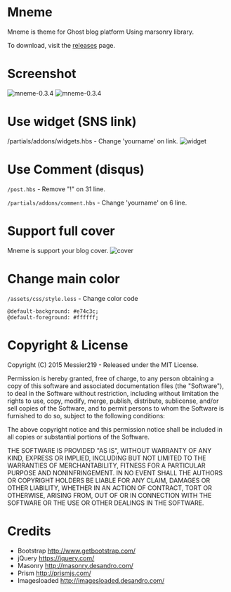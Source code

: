 # Mneme
Mneme is theme for Ghost blog platform Using marsonry library.

To download, visit the [releases](https://github.com/messier219/mneme/releases) page.

# Screenshot
![mneme-0.3.4](https://cloud.githubusercontent.com/assets/287376/10242847/e8c656ee-692e-11e5-903d-a475d755980e.png)
![mneme-0.3.4](https://cloud.githubusercontent.com/assets/287376/11001801/8eef4f66-84ec-11e5-9c6f-3463f1f9180d.png)

# Use widget (SNS link)
/partials/addons/widgets.hbs - Change 'yourname' on link.
![widget](https://cloud.githubusercontent.com/assets/287376/11084119/88d08e2e-887a-11e5-8bdd-de620f4ee687.PNG)

# Use Comment (disqus)
`/post.hbs` - Remove "!" on 31 line. 

`/partials/addons/comment.hbs` - Change 'yourname' on 6 line.

# Support full cover
Mneme is support your blog cover.
![cover](https://cloud.githubusercontent.com/assets/287376/11083884/d794e210-8877-11e5-8686-f1eea9216110.jpg)

# Change main color
`/assets/css/style.less` - Change color code

```
@default-background: #e74c3c;
@default-foreground: #ffffff;
```

# Copyright & License
Copyright (C) 2015 Messier219 - Released under the MIT License.

Permission is hereby granted, free of charge, to any person obtaining a copy of this software and associated documentation files (the "Software"), to deal in the Software without restriction, including without limitation the rights to use, copy, modify, merge, publish, distribute, sublicense, and/or sell copies of the Software, and to permit persons to whom the Software is furnished to do so, subject to the following conditions:

The above copyright notice and this permission notice shall be included in all copies or substantial portions of the Software.

THE SOFTWARE IS PROVIDED "AS IS", WITHOUT WARRANTY OF ANY KIND, EXPRESS OR IMPLIED, INCLUDING BUT NOT LIMITED TO THE WARRANTIES OF MERCHANTABILITY, FITNESS FOR A PARTICULAR PURPOSE AND NONINFRINGEMENT. IN NO EVENT SHALL THE AUTHORS OR COPYRIGHT HOLDERS BE LIABLE FOR ANY CLAIM, DAMAGES OR OTHER LIABILITY, WHETHER IN AN ACTION OF CONTRACT, TORT OR OTHERWISE, ARISING FROM, OUT OF OR IN CONNECTION WITH THE SOFTWARE OR THE USE OR OTHER DEALINGS IN THE SOFTWARE.

# Credits
* Bootstrap http://www.getbootstrap.com/
* jQuery https://jquery.com/
* Masonry http://masonry.desandro.com/
* Prism http://prismjs.com/
* Imagesloaded http://imagesloaded.desandro.com/
